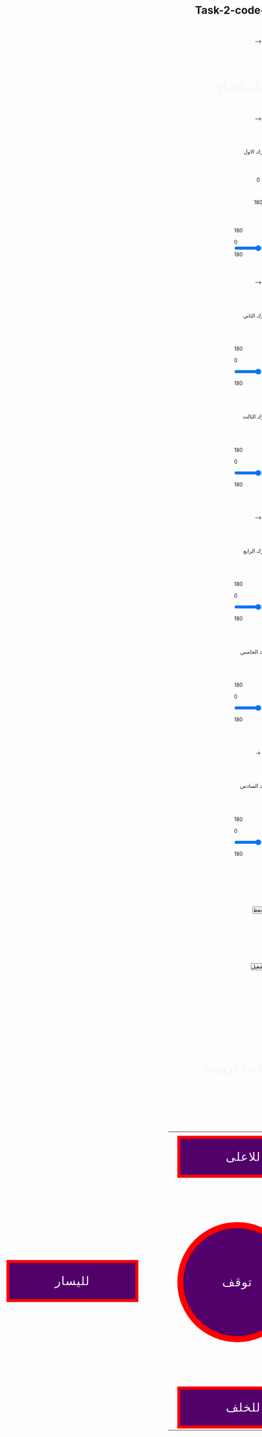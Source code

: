 # Task-2-code-combined-
<!DOCTYPE html>

<html lang="en">

<head>

 <title>combine pages</title>

 <meta charset="utf-8">

 <meta name="viewport" content="width=device-width, initial-scale=1">

 <link rel="stylesheet" href="https://maxcdn.bootstrapcdn.com/bootstrap/3.4.1/css/bootstrap.min.css">

 <script src="https://ajax.googleapis.com/ajax/libs/jquery/3.5.1/jquery.min.js"></script>

 <script src="https://maxcdn.bootstrapcdn.com/bootstrap/3.4.1/js/bootstrap.min.js"></script>

 <link rel="stylesheet" href="style.css">

 <script src="jquery-3.6.0.min.js"></script>

<style>

 

*{

 margin: 0%;

 padding: 0%;

 box-sizing : border-box;

}



html,body{

 display: grid;

 height: max-content;

 place-items: center;

}



.alice-blue{

 color: aliceblue;

}



.center-content{

 display: flex;

 height: max-content;

 align-items: center;

}

.outer-content{

 position: relative;

 margin-left: 0px;

 margin-right: 5rem;

 background-color: red;

}

.custom-btn{

 height: 7rem;

 width: 22rem;

}

.circle{

 height: 20rem;

 width: 20rem;

 border-radius: 50%;

}

.outer-content button, .outer-content span{

 position: absolute;

 top: 50%;

 left: 50%;

 transform: translate(-50%, -50%);

}

.outer-content button{

 background-color: #52006A;

 color: white;

 outline: none;

 border: none;

 font-size: 2rem;

 z-index: 9;

 letter-spacing: 0.1rem;

 text-transform: uppercase;

 cursor: pointer;

}

.custom-btn button{

 height: 6rem;

 width: 21rem;

}

.circle button{

 height: 18rem;

 width: 18rem;

 border-radius: 50%;

}

.outer-content span{

 height: max-content;

 width: 100%;

 background: inherit;

}

.outer-content:hover span:nth-child(1){

 filter: blur(7px);

}

.outer-content:hover span:nth-child(2){

 filter: blur(14px);

}

.outer-content:hover{

 background: linear-gradient(#14ffe9, #ffeb3b, #ff00e0);

 animation: rotate 1.5s linear infinite;

}

@keyframes rotate {

 0%{

 filter: hue-rotate(0deg);

 }

 100%{

 filter: hue-rotate(360deg);

 }

}

@media (max-width: 500px){

 .center-content{

 flex-wrap: wrap;

 flex-direction: column;

 }

 .outer-content{

 margin: 50px 0;

 }



}



</style>







</head>







<body>





  -->



 

<h1 class="alice-blue" class="alice-blue"> لوحة التحكم بالذراع</h1>

-->



<p>المحرك الاول</p>



 

 

 

 <div class="value left">0</div>

 <div class="value right">180</div>

 





<div class="range">





<div class="sliderValue">

 <span>180</span>

</div>

<div class="field">

 <div class="value left">0</div>

 <input type="range" min="0" max="180" value="90" >

 <div class="value right">180</div>

</div>

</div>

 -->



<p>المحرك الثاني</p>



<div class="range">

<div class="sliderValue">

 <span>180</span>

</div>

<div class="field">

 <div class="value left">

 0</div>

 <input type="range" min="0" max="180" value="90" >

 <div class="value right">

 180</div>

</div>

</div>





<p>المحرك الثالث</p>



<div class="range">

<div class="sliderValue">

 <span>180</span>

</div>

<div class="field">

 <div class="value left">

 0</div>

 <input type="range" min="0" max="180" value="90" >

 <div class="value right">

 180</div>

</div>

</div>

-->



<p>المحرك الرابع</p>



<div class="range">

<div class="sliderValue">

 <span>180</span>

</div>

<div class="field">

 <div class="value left">

 0</div>

 <input type="range" min="0" max="180" value="90" >

 <div class="value right">

 180</div>

</div>

</div>




<p>المحرك الخامس</p>



<div class="range">

<div class="sliderValue">

 <span>180</span>

</div>

<div class="field">

 <div class="value left">

 0</div>

 <input type="range" min="0" max="180" value="90" >

 <div class="value right">

 180</div>

</div>

</div>



->



<p>المحرك السادس</p>



<div class="range">

<div class="sliderValue">

 <span>180</span>

</div>

<div class="field">

 <div class="value left">

 0</div>

 <input type="range" min="0" max="180" value="90" >

 <div class="value right">

 180</div>

</div>

</div>

<br>

<button type="button" class="btn"> حفظ</button>

<br>

<button type="button" class="btn"> تشغيل</button>


<script>

$(document).ready(function () {



 $('input[type="range"]').on('input', function(){

 var bubble = $(this).parent().parent().find('.sliderValue span');

 bubble.text($(this).val());

 bubble.addClass('show');

 bubble.css('left', $(this).val() / 2 + '%');

 });

 

 $('input[type="range"]').on('blur', function(){

 $(this).parent().parent().find('.sliderValue span').removeClass('show');

 });



});

</script>







<br>

<br>

<br>

<br>

<br>

<br>









<h1 class="alice-blue">الاتجاهات لقاعدة الروبوت </h1>



<br>



<br>

<br>

 <div class="center-content">

 

 <span></span>

 

 <table style="width:40%">

 <tr>

 <th> </th>

 <th> </th> 

 <th> </th>

 </tr>

 <tr>

<td></td>

 <td> <div class="center-content">

 <div class="outer-content custom-btn">

 <button>للاعلى</button>

 <span></span>

 <span></span>

 </div> </td>

 <td> </td>

 </tr> </div>

 

 <br>

 

 <tr>

 <td></td> <div class="outer-content custom-btn">

 <button>لليسار</button>

 <span></span>

 <span></span>

 </div>

 </div>

 <br>

 <br> <br> <br> <br> <br>

 

 

 </td>

 <td> 

 <br><br><br><br>

 

 

 <div class="outer-content circle">

 <button>توقف</button>

 <span></span>

 <span></span>

 </div>

 </td>

 

 <td>

 

 <br>

 <br>

 <br>

 <br>

 <div class="outer-content custom-btn">

 <button>لليمين</button>

 <span></span>

 <span></span>

 </div> 

 </td>

 </tr> </div>

 

 

 

 <tr>

 

 

 <td></td>

 <td> 

 <br><br><br><br>

 

 <div class="outer-content custom-btn">

 <button>للخلف</button>

 <span></span>

 <span></span>

 </div>

 <td> 

 </td>

 </tr>

 



</body>

</html>

